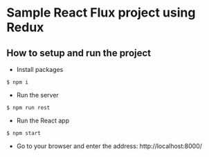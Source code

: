 # Sample React Flux project using Redux

## How to setup and run the project

-   Install packages

```
$ npm i
```

-   Run the server

```
$ npm run rest
```

-   Run the React app

```
$ npm start
```

-  Go to your browser and enter the address: http://localhost:8000/ 